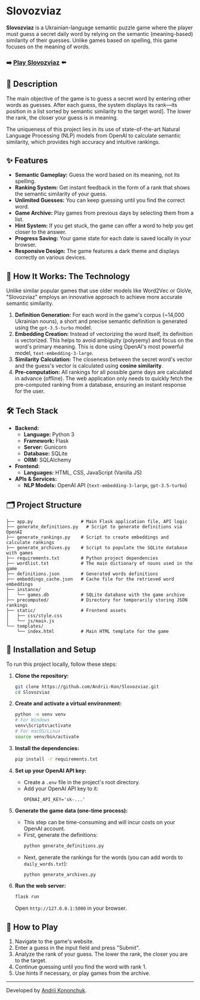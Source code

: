 

# Slovozviaz

[](https://www.python.org/)
[](https://developer.mozilla.org/en-US/docs/Web/JavaScript)
[](https://flask.palletsprojects.com/)
[](https://opensource.org/licenses/MIT)

**Slovozviaz** is a Ukrainian-language semantic puzzle game where the player must guess a secret daily word by relying on the semantic (meaning-based) similarity of their guesses. Unlike games based on spelling, this game focuses on the meaning of words.


### ➡️ **[Play Slovozviaz](https://andriikon.pythonanywhere.com)** ⬅️


## 📜 Description

The main objective of the game is to guess a secret word by entering other words as guesses. After each guess, the system displays its rank—its position in a list sorted by semantic similarity to the target word]. The lower the rank, the closer your guess is in meaning.

The uniqueness of this project lies in its use of state-of-the-art Natural Language Processing (NLP) models from OpenAI to calculate semantic similarity, which provides high accuracy and intuitive rankings.

## ✨ Features

  * **Semantic Gameplay:** Guess the word based on its meaning, not its spelling.
  * **Ranking System:** Get instant feedback in the form of a rank that shows the semantic similarity of your guess.
  * **Unlimited Guesses:** You can keep guessing until you find the correct word.
  * **Game Archive:** Play games from previous days by selecting them from a list.
  * **Hint System:** If you get stuck, the game can offer a word to help you get closer to the answer.
  * **Progress Saving:** Your game state for each date is saved locally in your browser.
  * **Responsive Design:** The game features a dark theme and displays correctly on various devices.

## 🧠 How It Works: The Technology

Unlike similar popular games that use older models like Word2Vec or GloVe, "Slovozviaz" employs an innovative approach to achieve more accurate semantic similarity.

1.  **Definition Generation:** For each word in the game's corpus (\~14,000 Ukrainian nouns), a short and precise semantic definition is generated using the `gpt-3.5-turbo` model.
2.  **Embedding Creation:** Instead of vectorizing the word itself, its definition is vectorized. This helps to avoid ambiguity (polysemy) and focus on the word's primary meaning. This is done using OpenAI's most powerful model, `text-embedding-3-large`.
3.  **Similarity Calculation:** The closeness between the secret word's vector and the guess's vector is calculated using **cosine similarity**.
4.  **Pre-computation:** All rankings for all possible game days are calculated in advance (offline). The web application only needs to quickly fetch the pre-computed ranking from a database, ensuring an instant response for the user.

## 🛠️ Tech Stack

  * **Backend:**
      * **Language:** Python 3
      * **Framework:** Flask 
      * **Server:** Gunicorn
      * **Database:** SQLite
      * **ORM:** SQLAlchemy
  * **Frontend:**
      * **Languages:** HTML, CSS, JavaScript (Vanilla JS)
  * **APIs & Services:**
      * **NLP Models:** OpenAI API (`text-embedding-3-large`, `gpt-3.5-turbo`)

## 🗂️ Project Structure

```
├── app.py                  # Main Flask application file, API logic
├── generate_definitions.py   # Script to generate definitions via OpenAI
├── generate_rankings.py    # Script to create embeddings and calculate rankings
├── generate_archives.py    # Script to populate the SQLite database with games
├── requirements.txt        # Python project dependencies
├── wordlist.txt            # The main dictionary of nouns used in the game
├── definitions.json        # Generated words definitions
├── embeddings_cache.json   # Cache file for the retrieved word embeddings
├── instance/
│   └── games.db            # SQLite database with the game archive
├── precomputed/            # Directory for temporarily storing JSON rankings
├── static/                 # Frontend assets
│   ├── css/style.css
│   └── js/main.js
└── templates/
    └── index.html          # Main HTML template for the game
```

## 🚀 Installation and Setup

To run this project locally, follow these steps:

1.  **Clone the repository:**

    ```bash
    git clone https://github.com/Andrii-Kon/Slovozviaz.git
    cd Slovozviaz
    ```

2.  **Create and activate a virtual environment:**

    ```bash
    python -m venv venv
    # For Windows
    venv\Scripts\activate
    # For macOS/Linux
    source venv/bin/activate
    ```

3.  **Install the dependencies:**

    ```bash
    pip install -r requirements.txt
    ```

4.  **Set up your OpenAI API key:**

      * Create a `.env` file in the project's root directory.
      * Add your OpenAI API key to it:
        ```
        OPENAI_API_KEY='sk-...'
        ```

5.  **Generate the game data (one-time process):**

      * This step can be time-consuming and will incur costs on your OpenAI account.
      * First, generate the definitions:
        ```bash
        python generate_definitions.py
        ```
      * Next, generate the rankings for the words (you can add words to `daily_words.txt`):
        ```bash
        python generate_archives.py
        ```

6.  **Run the web server:**

    ```bash
    flask run
    ```

    Open `http://127.0.0.1:5000` in your browser.

## 🎲 How to Play

1.  Navigate to the game's website.
2.  Enter a guess in the input field and press "Submit".
3.  Analyze the rank of your guess. The lower the rank, the closer you are to the target.
4.  Continue guessing until you find the word with rank 1.
5.  Use hints if necessary, or play games from the archive.

-----

Developed by [Andrii Kononchuk](https://www.google.com/search?q=https://github.com/Andrii-Kon).
